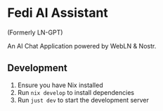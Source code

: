 # Fedi AI Assistant

(Formerly LN-GPT)

An AI Chat Application powered by WebLN & Nostr.

## Development

1. Ensure you have Nix installed
2. Run `nix develop` to install dependencies
3. Run `just dev` to start the development server
